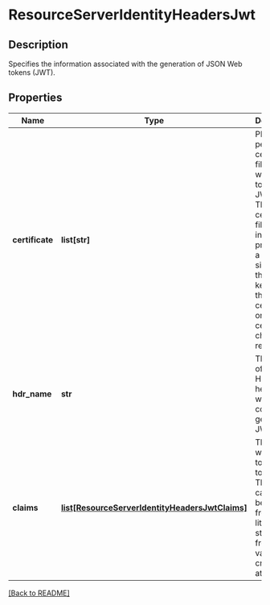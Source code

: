 # ResourceServerIdentityHeadersJwt

## Description

Specifies the information associated with the generation of JSON Web tokens (JWT).


## Properties

Name | Type | Description | Notes
------------ | ------------- | ------------- | -------------
**certificate** | **list[str]** | PEM based personal certificate files which will be used to sign the JWT.  These certificate files should include the private  key, a certificate signed with the private key, and the signer certificate or signer certificate chain (if required).  | [optional] 
**hdr\_name** | **str** | The name of the HTTP header which will contain the generated  JWT.  | [optional] [default to 'jwt']
**claims** | [**list[ResourceServerIdentityHeadersJwtClaims]**](ResourceServerIdentityHeadersJwtClaims.md) | The claims which are to be added to the JWT.  The claim can  either be obtained from a literal string, or from the value  of a credential attribute.  | [optional] 

[[Back to README]](../README.md)



